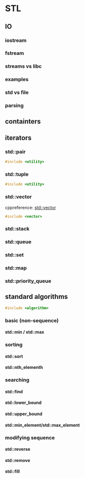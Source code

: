  
# STL

## IO
### iostream
### fstream
### streams vs libc
### examples
### std vs file
### parsing

## containters
## iterators

### std::pair
``` cpp
#include <utility>
```

### std::tuple
``` cpp
#include <utility>
```
### std::vector
cppreference: [std::vector](http://en.cppreference.com/w/cpp/container/vector)
``` cpp
#include <vector>
```

### std::stack
### std::queue
### std::set
### std::map
### std::priority_queue

## standard algorithms
``` cpp
#include <algorithm>
```

### basic (non-sequence)
#### std::min / std::max

### sorting
#### std::sort
#### std::nth_elementh

### searching
#### std::find
#### std::lower_bound
#### std::upper_bound
#### std::min_element/std::max_element

### modifying sequence
#### std::reverse
#### std::remove
#### std::fill

<!--stackedit_data:
eyJoaXN0b3J5IjpbLTEyNDY1MzgxODZdfQ==
-->